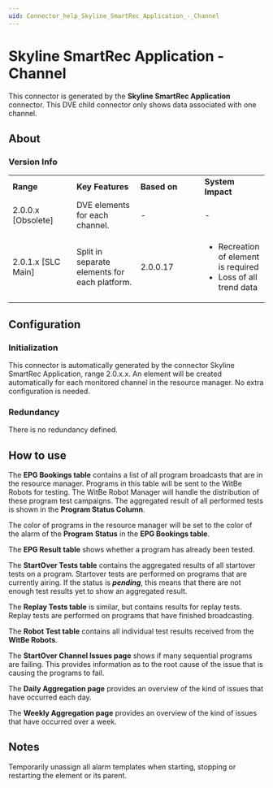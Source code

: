 ```yaml
---
uid: Connector_help_Skyline_SmartRec_Application_-_Channel
---
```


# Skyline SmartRec Application - Channel

This connector is generated by the **Skyline SmartRec Application** connector. This DVE child connector only shows data associated with one channel.

## About

### Version Info

<table>
<colgroup>
<col style="width: 25%" />
<col style="width: 25%" />
<col style="width: 25%" />
<col style="width: 25%" />
</colgroup>
<tbody>
<tr class="odd">
<td><strong>Range</strong></td>
<td><strong>Key Features</strong></td>
<td><strong>Based on</strong></td>
<td><strong>System Impact</strong></td>
</tr>
<tr class="even">
<td>2.0.0.x [Obsolete]</td>
<td>DVE elements for each channel.</td>
<td>-</td>
<td>-</td>
</tr>
<tr class="odd">
<td>2.0.1.x [SLC Main]</td>
<td>Split in separate elements for each platform.</td>
<td>2.0.0.17</td>
<td><ul>
<li>Recreation of element is required</li>
<li>Loss of all trend data</li>
</ul></td>
</tr>
</tbody>
</table>

## Configuration

### Initialization

This connector is automatically generated by the connector Skyline SmartRec Application, range 2.0.x.x. An element will be created automatically for each monitored channel in the resource manager. No extra configuration is needed.

### Redundancy

There is no redundancy defined.

## How to use

The **EPG Bookings table** contains a list of all program broadcasts that are in the resource manager. Programs in this table will be sent to the WitBe Robots for testing. The WitBe Robot Manager will handle the distribution of these program test campaigns. The aggregated result of all performed tests is shown in the **Program Status Column**.

The color of programs in the resource manager will be set to the color of the alarm of the **Program** **Status** in the **EPG Bookings table**.

The **EPG Result table** shows whether a program has already been tested.

The **StartOver Tests table** contains the aggregated results of all startover tests on a program. Startover tests are performed on programs that are currently airing. If the status is ***pending***, this means that there are not enough test results yet to show an aggregated result.

The **Replay Tests table** is similar, but contains results for replay tests. Replay tests are performed on programs that have finished broadcasting.

The **Robot Test table** contains all individual test results received from the **WitBe Robots**.

The **StartOver Channel Issues page** shows if many sequential programs are failing. This provides information as to the root cause of the issue that is causing the programs to fail.

The **Daily Aggregation page** provides an overview of the kind of issues that have occurred each day.

The **Weekly Aggregation page** provides an overview of the kind of issues that have occurred over a week.

## Notes

Temporarily unassign all alarm templates when starting, stopping or restarting the element or its parent.
